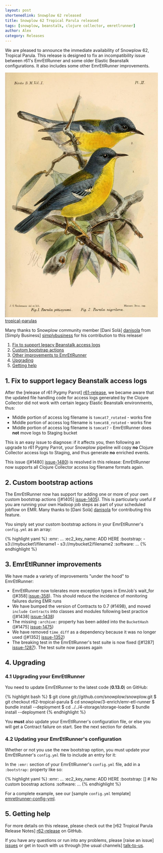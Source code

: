 ```yaml
---
layout: post
shortenedlink: Snowplow 62 released
title: Snowplow 62 Tropical Parula released
tags: [snowplow, beanstalk, clojure collector, emretlrunner]
author: Alex
category: Releases
---
```


We are pleased to announce the immediate availability of Snowplow 62, Tropical Parula. This release is designed to fix an incompatibility issue between r61's EmrEtlRunner and some older Elastic Beanstalk configurations. It also includes some other EmrEtlRunner improvements.

![tropical-parulas] [tropical-parulas]

Many thanks to Snowplow community member [Dani Solà] [danisola] from [Simply Business] [simplybusiness] for his contribution to this release!

1. [Fix to support legacy Beanstalk access logs](/blog/2015/03/17/snowplow-r62-tropical-parula-released/#emretlrunner-fix)
2. [Custom bootstrap actions](/blog/2015/03/17/snowplow-r62-tropical-parula-released/#bootstrap-actions)
3. [Other improvements to EmrEtlRunner](/blog/2015/03/17/snowplow-r62-tropical-parula-released/#emretlrunner-improvements)
3. [Upgrading](/blog/2015/03/17/snowplow-r62-tropical-parula-released/#upgrading)
4. [Getting help](/blog/2015/03/17/snowplow-r62-tropical-parula-released/#help)

<!--more-->

<h2><a name="emretlrunner-fix">1. Fix to support legacy Beanstalk access logs</a></h2>

After the [release of r61 Pygmy Parrot] [r61-release], we became aware that the updated file handling code for access logs generated by the Clojure Collector did not work with certain legacy Elastic Beanstalk environments, thus:

* Middle portion of access log filename is `tomcat7_rotated` - works fine
* Middle portion of access log filename is `tomcat8_rotated` - works fine
* Middle portion of access log filename is `tomcat7` - EmrEtlRunner does **not** move logs to Staging bucket

This is an easy issue to diagnose: if it affects you, then following an upgrade to r61 Pygmy Parrot, your Snowplow pipeline will copy **no** Clojure Collector access logs to Staging, and thus generate **no** enriched events.

This issue ([#1480] [issue-1480]) is resolved in this release: EmrEtlRunner now supports all Clojure Collector access log filename formats again.

<h2><a name="bootstrap actions">2. Custom bootstrap actions</a></h2>

The EmrEtlRunner now has support for adding one or more of your own custom bootstrap actions ([#1405] [issue-1405]). This is particularly useful if you are running your own Hadoop job steps as part of your scheduled jobflow on EMR. Many thanks to [Dani Solà] [danisola] for contributing this feature.

You simply set your custom bootstrap actions in your EmrEtlRunner's `config.yml` as an array:

{% highlight yaml %}
:emr:
  ...
  :ec2_key_name: ADD HERE
  :bootstrap:
    - s3://mybucket1/filename1
    - s3://mybucket2/filename2
  :software:
    ...
{% endhighlight %}

<h2><a name="emretlrunner-improvements">3. EmrEtlRunner improvements</a></h2>

We have made a variety of improvements "under the hood" to EmrEtlRunner:

* EmrEtlRunner now tolerates more exception types in EmrJob's wait_for ([#358] [issue-358]). This should reduce the incidence of monitoring failures during EMR runs
* We have bumped the version of Contracts to 0.7 (#1498), and moved `include Contracts` into classes and modules following best practice ([#1438] [issue-1438])
* The missing `:archive:` property has been added into the `BucketHash` ([#1475] [issue-1475])
* We have removed `time_diff` as a dependency because it was no longer used ([#1352] [issue-1352])
* The breaking test in the EmrEtlRunner's test suite is now fixed ([#1287] [issue-1287]). The test suite now passes again

<h2><a name="upgrading">4. Upgrading</a></h2>

<div class="html">
<h3><a name="upgrading-emretlrunner">4.1 Upgrading your EmrEtlRunner</a></h3>
</div>

You need to update EmrEtlRunner to the latest code (**0.13.0**) on GitHub:

{% highlight bash %}
$ git clone git://github.com/snowplow/snowplow.git
$ git checkout r62-tropical-parula
$ cd snowplow/3-enrich/emr-etl-runner
$ bundle install --deployment
$ cd ../../4-storage/storage-loader
$ bundle install --deployment
{% endhighlight %}

You **must** also update your EmrEtlRunner's configuration file, or else you will get a Contract failure on start. See the next section for details.

<div class="html">
<h3><a name="configuring-emretlrunner">4.2 Updating your EmrEtlRunner's configuration</a></h3>
</div>

Whether or not you use the new bootstrap option, you must update your EmrEtlRunner's `config.yml` file to include an entry for it:

In the `:emr:` section of your EmrEtlRunner's `config.yml` file, add in a `:bootstrap:` property like so:

{% highlight yaml %}
:emr:
  ...
  :ec2_key_name: ADD HERE
  :bootstrap: []          # No custom boostrap actions
  :software:
    ...
{% endhighlight %}

For a complete example, see our [sample `config.yml` template] [emretlrunner-config-yml].

<h2><a name="help">5. Getting help</a></h2>

For more details on this release, please check out the [r62 Tropical Parula Release Notes] [r62-release] on GitHub. 

If you have any questions or run into any problems, please [raise an issue] [issues] or get in touch with us through [the usual channels] [talk-to-us].

[tropical-parulas]: /assets/img/blog/2015/03/tropical-parulas.jpg

[danisola]: https://github.com/danisola

[issue-358]: https://github.com/snowplow/snowplow/issues/358
[issue-1287]: https://github.com/snowplow/snowplow/issues/1287
[issue-1352]: https://github.com/snowplow/snowplow/issues/1352
[issue-1405]: https://github.com/snowplow/snowplow/issues/1405
[issue-1475]: https://github.com/snowplow/snowplow/issues/1475
[issue-1480]: https://github.com/snowplow/snowplow/issues/1480
[issue-1438]: https://github.com/snowplow/snowplow/issues/1438
[emretlrunner-config-yml]: https://github.com/snowplow/snowplow/blob/master/3-enrich/emr-etl-runner/config/config.yml.sample

[r61-release]: /blog/2015/03/02/snowplow-r61-pygmy-parrot-released
[r62-release]: https://github.com/snowplow/snowplow/releases/tag/r62-tropical-parula
[issues]: https://github.com/snowplow/snowplow/issues
[talk-to-us]: https://github.com/snowplow/snowplow/wiki/Talk-to-us
[simplybusiness]: http://www.simplybusiness.co.uk
